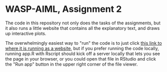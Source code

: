 # WASP-AIML, Assignment 2

The code in this repository not only does the tasks of the assignments, but it also runs a little website that contains all the explanatory text, and draws up interactive plots.

The overwhelmingly easiest way to "run" the code is to just click [this link to where it is running as a website](https://v-agdur.shinyapps.io/WASP-AIML-Assignment2/), but if you prefer running the code locally, running app.R with Rscript should kick off a server locally that lets you see the page in your browser, or you could open that file in RStudio and click the "Run app" button in the upper right corner of the file viewer.
